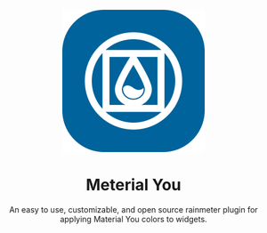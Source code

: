 <div align=center>

![logo](logos/256.png)

# Meterial You

An easy to use, customizable, and open source rainmeter plugin for applying Material You colors to widgets.
</div>
